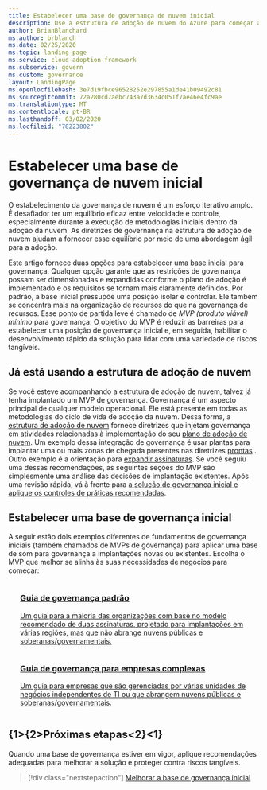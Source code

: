 ```yaml
---
title: Estabelecer uma base de governança de nuvem inicial
description: Use a estrutura de adoção de nuvem do Azure para começar a usar a governança de nuvem estabelecendo uma base de governança de nuvem inicial.
author: BrianBlanchard
ms.author: brblanch
ms.date: 02/25/2020
ms.topic: landing-page
ms.service: cloud-adoption-framework
ms.subservice: govern
ms.custom: governance
layout: LandingPage
ms.openlocfilehash: 3e7d19fbce96528252e297855a1de41b09492c81
ms.sourcegitcommit: 72a280cd7aebc743a7d3634c051f7ae46e4fc9ae
ms.translationtype: MT
ms.contentlocale: pt-BR
ms.lasthandoff: 03/02/2020
ms.locfileid: "78223802"
---
```

# <a name="establish-an-initial-cloud-governance-foundation"></a>Estabelecer uma base de governança de nuvem inicial

O estabelecimento da governança de nuvem é um esforço iterativo amplo. É desafiador ter um equilíbrio eficaz entre velocidade e controle, especialmente durante a execução de metodologias iniciais dentro da adoção da nuvem. As diretrizes de governança na estrutura de adoção de nuvem ajudam a fornecer esse equilíbrio por meio de uma abordagem ágil para a adoção.

Este artigo fornece duas opções para estabelecer uma base inicial para governança. Qualquer opção garante que as restrições de governança possam ser dimensionadas e expandidas conforme o plano de adoção é implementado e os requisitos se tornam mais claramente definidos. Por padrão, a base inicial pressupõe uma posição isolar e controlar. Ele também se concentra mais na organização de recursos do que na governança de recursos. Esse ponto de partida leve é chamado de _MVP (produto viável) mínimo_ para governança. O objetivo do MVP é reduzir as barreiras para estabelecer uma posição de governança inicial e, em seguida, habilitar o desenvolvimento rápido da solução para lidar com uma variedade de riscos tangíveis.

## <a name="already-using-the-cloud-adoption-framework"></a>Já está usando a estrutura de adoção de nuvem

Se você esteve acompanhando a estrutura de adoção de nuvem, talvez já tenha implantado um MVP de governança. Governança é um aspecto principal de qualquer modelo operacional. Ele está presente em todas as metodologias do ciclo de vida de adoção da nuvem. Dessa forma, a [estrutura de adoção de nuvem](../index.md) fornece diretrizes que injetam governança em atividades relacionadas à implementação do seu [plano de adoção de nuvem](../plan/index.md). Um exemplo dessa integração de governança é usar plantas para implantar uma ou mais zonas de chegada presentes nas diretrizes [prontas](../ready/index.md) . Outro exemplo é a orientação para [expandir assinaturas](../ready/azure-best-practices/scaling-subscriptions.md). Se você seguiu uma dessas recomendações, as seguintes seções do MVP são simplesmente uma análise das decisões de implantação existentes. Após uma revisão rápida, vá à frente para [a solução de governança inicial e aplique os controles de práticas recomendadas](./foundation-improvements.md).

## <a name="establish-an-initial-governance-foundation"></a>Estabelecer uma base de governança inicial

A seguir estão dois exemplos diferentes de fundamentos de governança iniciais (também chamados de MVPs de governança) para aplicar uma base de som para governança a implantações novas ou existentes. Escolha o MVP que melhor se alinha às suas necessidades de negócios para começar:

<!-- markdownlint-disable MD033 -->

<ul class="panelContent cardsZ">
<li style="display: flex; flex-direction: column;">
    <a href="./guides/standard/index.md" style="display: flex; flex-direction: column; flex: 1 0 auto;">
        <div class="cardSize" style="flex: 1 0 auto; display: flex;">
            <div class="cardPadding" style="display: flex;">
                <div class="card">
                    <div class="cardText">
                        <h3>Guia de governança padrão</h3>
                        <p>Um guia para a maioria das organizações com base no modelo recomendado de duas assinaturas, projetado para implantações em várias regiões, mas que não abrange nuvens públicas e soberanas/governamentais.</p>
                    </div>
                </div>
            </div>
        </div>
    </a>
</li>
<li style="display: flex; flex-direction: column;">
    <a href="./guides/complex/index.md" style="display: flex; flex-direction: column; flex: 1 0 auto;">
        <div class="cardSize" style="flex: 1 0 auto; display: flex;">
            <div class="cardPadding" style="display: flex;">
                <div class="card">
                    <div class="cardText">
                        <h3>Guia de governança para empresas complexas</h3>
                        <p>Um guia para empresas que são gerenciadas por várias unidades de negócios independentes de TI ou que abrangem nuvens públicas e soberanas/governamentais.</p>
                    </div>
                </div>
            </div>
        </div>
    </a>
</li>
</ul>
<!-- markdownlint-enable MD033 -->

## <a name="next-steps"></a>{1&gt;{2&gt;Próximas etapas&lt;2}&lt;1}

Quando uma base de governança estiver em vigor, aplique recomendações adequadas para melhorar a solução e proteger contra riscos tangíveis.

> [!div class="nextstepaction"]
> [Melhorar a base de governança inicial](./foundation-improvements.md)
